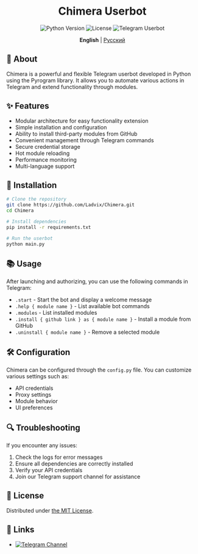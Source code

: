 <div align="center">

# Chimera Userbot

<p>
  <img src="https://img.shields.io/badge/Python-3.7+-blue.svg" alt="Python Version">
  <img src="https://img.shields.io/badge/License-MIT-green.svg" alt="License">
  <img src="https://img.shields.io/badge/Telegram-Userbot-blue.svg" alt="Telegram Userbot">
</p>

**English** | [Русский](README_RU.md)

</div>

## 📌 About

Chimera is a powerful and flexible Telegram userbot developed in Python using the Pyrogram library. It allows you to automate various actions in Telegram and extend functionality through modules.

## ✨ Features

- Modular architecture for easy functionality extension
- Simple installation and configuration
- Ability to install third-party modules from GitHub
- Convenient management through Telegram commands
- Secure credential storage
- Hot module reloading
- Performance monitoring
- Multi-language support

## 🔧 Installation

```bash
# Clone the repository
git clone https://github.com/Ladvix/Chimera.git
cd Chimera

# Install dependencies
pip install -r requirements.txt

# Run the userbot
python main.py
```

## 📚 Usage

After launching and authorizing, you can use the following commands in Telegram:

- `.start` - Start the bot and display a welcome message
- `.help { module name }` - List available bot commands
- `.modules` - List installed modules
- `.install { github link } as { module name }` - Install a module from GitHub
- `.uninstall { module name }` - Remove a selected module

## 🛠️ Configuration

Chimera can be configured through the `config.py` file. You can customize various settings such as:

- API credentials
- Proxy settings
- Module behavior
- UI preferences

## 🔍 Troubleshooting

If you encounter any issues:

1. Check the logs for error messages
2. Ensure all dependencies are correctly installed
3. Verify your API credentials
4. Join our Telegram support channel for assistance

## 📄 License

Distributed under [the MIT License](https://github.com/Ladvix/Chimera/blob/main/LICENSE).

## 🔗 Links

- <a href="https://t.me/chimera_ubot"><img src="https://img.shields.io/badge/Telegram-2CA5E0?style=flat&logo=telegram&logoColor=white" alt="Telegram Channel"></a>